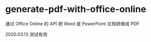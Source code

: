 # generate-pdf-with-office-online

通过 Office Online 的 API 把 Word 或 PowerPoint 文档转换成 PDF

2020.03.13 测试有效
